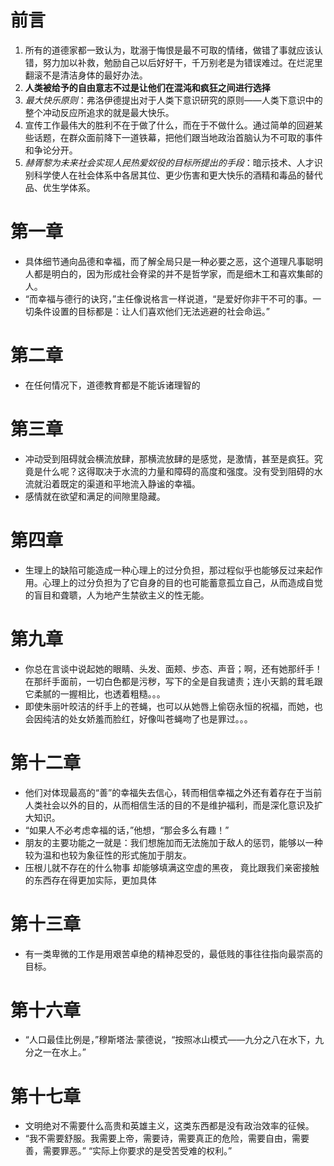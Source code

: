 # 前言

  1. 所有的道德家都一致认为，耽溺于悔恨是最不可取的情绪，做错了事就应该认错，努力加以补救，勉励自己以后好好干，千万别老是为错误难过。在烂泥里翻滚不是清洁身体的最好办法。
  2. **人类被给予的自由意志不过是让他们在混沌和疯狂之间进行选择**
  3. _最大快乐原则_：弗洛伊德提出对于人类下意识研究的原则——人类下意识中的整个冲动反应所追求的就是最大快乐。
  4. 宣传工作最伟大的胜利不在于做了什么，而在于不做什么。通过简单的回避某些话题，在群众面前降下一道铁幕，把他们跟当地政治首脑认为不可取的事件和争论分开。
  5. _赫胥黎为未来社会实现人民热爱奴役的目标所提出的手段_：暗示技术、人才识别科学使人在社会体系中各居其位、更少伤害和更大快乐的酒精和毒品的替代品、优生学体系。

# 第一章

  * 具体细节通向品德和幸福，而了解全局只是一种必要之恶，这个道理凡事聪明人都是明白的，因为形成社会脊梁的并不是哲学家，而是细木工和喜欢集邮的人。
  * “而幸福与德行的诀窍，”主任像说格言一样说道，“是爱好你非干不可的事。一切条件设置的目标都是：让人们喜欢他们无法逃避的社会命运。”

# 第二章

  * 在任何情况下，道德教育都是不能诉诸理智的

# 第三章

  * 冲动受到阻碍就会横流放肆，那横流放肆的是感觉，是激情，甚至是疯狂。究竟是什么呢？这得取决于水流的力量和障碍的高度和强度。没有受到阻碍的水流就沿着既定的渠道和平地流入静谧的幸福。
  * 感情就在欲望和满足的间隙里隐藏。

# 第四章

  * 生理上的缺陷可能造成一种心理上的过分负担，那过程似乎也能够反过来起作用。心理上的过分负担为了它自身的目的也可能蓄意孤立自己，从而造成自觉的盲目和聋聩，人为地产生禁欲主义的性无能。

# 第九章

  * 你总在言谈中说起她的眼睛、头发、面颊、步态、声音；啊，还有她那纤手！在那纤手面前，一切白色都是污秽，写下的全是自我谴责；连小天鹅的茸毛跟它柔腻的一握相比，也透着粗糙。。。
  * 即使朱丽叶皎洁的纤手上的苍蝇，也可以从她唇上偷窃永恒的祝福，而她，也会因纯洁的处女娇羞而脸红，好像叫苍蝇吻了也是罪过。。。

# 第十二章

  * 他们对体现最高的“善”的幸福失去信心，转而相信幸福之外还有着存在于当前人类社会以外的目的，从而相信生活的目的不是维护福利，而是深化意识及扩大知识。
  * “如果人不必考虑幸福的话，”他想，“那会多么有趣！”
  * 朋友的主要功能之一就是：我们想施加而无法施加于敌人的惩罚，能够以一种较为温和也较为象征性的形式施加于朋友。
  * 压根儿就不存在的什么物事 却能够填满这空虚的黑夜， 竟比跟我们亲密接触的东西存在得更加实际，更加具体

# 第十三章

  * 有一类卑微的工作是用艰苦卓绝的精神忍受的，最低贱的事往往指向最崇高的目标。

# 第十六章

  * “人口最佳比例是，”穆斯塔法·蒙德说，“按照冰山模式——九分之八在水下，九分之一在水上。”

# 第十七章

  * 文明绝对不需要什么高贵和英雄主义，这类东西都是没有政治效率的征候。
  * “我不需要舒服。我需要上帝，需要诗，需要真正的危险，需要自由，需要善，需要罪恶。” “实际上你要求的是受苦受难的权利。”
<!-- ##{"timestamp":1636593161}## -->